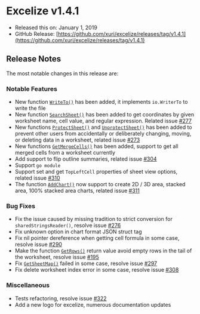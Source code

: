 # Excelize v1.4.1

* Released this on: January 1, 2019
* GitHub Release: [https://github.com/xuri/excelize/releases/tag/v1.4.1](https://github.com/xuri/excelize/releases/tag/v1.4.1)

## Release Notes

The most notable changes in this release are:

### Notable Features

* New function [`WriteTo()`](https://pkg.go.dev/github.com/xuri/excelize@v1.4.1#File.WriteTo) has been added, it implements `io.WriterTo` to write the file
* New function [`SearchSheet()`](https://pkg.go.dev/github.com/xuri/excelize@v1.4.1#File.SearchSheet) has been added to get coordinates by given worksheet name, cell value, and regular expression. Related issue [#277](https://github.com/xuri/excelize/issues/277)
* New functions [`ProtectSheet()`](https://pkg.go.dev/github.com/xuri/excelize@v1.4.1#File.ProtectSheet) and [`UnprotectSheet()`](https://pkg.go.dev/github.com/xuri/excelize@v1.4.1#File.UnprotectSheet) has been added to prevent other users from accidentally or deliberately changing, moving, or deleting data in a worksheet, related issue [#273](https://github.com/xuri/excelize/issues/273)
* New functions [`GetMergeCells()`](https://pkg.go.dev/github.com/xuri/excelize@v1.4.1#File.GetMergeCells) has been added, support to get all merged cells from a worksheet currently
* Add support to flip outline summaries, related issue [#304](https://github.com/xuri/excelize/issues/304)
* Support `go module`
* Support set and get `TopLeftCell` properties of sheet view options, related issue [#310](https://github.com/xuri/excelize/issues/310)
* The function [`AddChart()`](https://pkg.go.dev/github.com/xuri/excelize@v1.4.1#File.AddChart) now support to create 2D / 3D area, stacked area, 100% stacked area charts, related issue [#311](https://github.com/xuri/excelize/issues/311)

### Bug Fixes

* Fix the issue caused by missing tradition to strict conversion for `sharedStringsReader()`, resolve issue [#276](https://github.com/xuri/excelize/issues/276)
* Fix unknown option in chart format JSON struct tag
* Fix nil pointer dereference when getting cell formula in some case, resolve issue [#290](https://github.com/xuri/excelize/issues/290)
* Make the function [`GetRows()`](https://pkg.go.dev/github.com/xuri/excelize@v1.4.1#File.GetRows) return value avoid empty rows in the tail of the worksheet, resolve issue [#195](https://github.com/xuri/excelize/issues/195)
* Fix [`GetSheetMap()`](https://pkg.go.dev/github.com/xuri/excelize@v1.4.1#File.GetSheetMap) failed in some case, resolve issue [#297](https://github.com/xuri/excelize/issues/297)
* Fix delete worksheet index error in some case, resolve issue [#308](https://github.com/xuri/excelize/issues/308)

### Miscellaneous

* Tests refactoring, resolve issue [#322](https://github.com/xuri/excelize/issues/322)
* Add a new logo for excelize, numerous documentation updates
